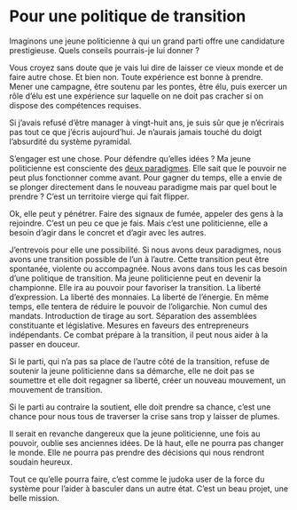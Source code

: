 # Pour une politique de transition

Imaginons une jeune politicienne à qui un grand parti offre une candidature prestigieuse. Quels conseils pourrais-je lui donner ?

Vous croyez sans doute que je vais lui dire de laisser ce vieux monde et de faire autre chose. Et bien non. Toute expérience est bonne à prendre. Mener une campagne, être soutenu par les pontes, être élu, puis exercer un rôle d’élu est une expérience sur laquelle on ne doit pas cracher si on dispose des compétences requises.

Si j’avais refusé d’être manager à vingt-huit ans, je suis sûr que je n’écrirais pas tout ce que j’écris aujourd’hui. Je n’aurais jamais touché du doigt l’absurdité du système pyramidal.

S’engager est une chose. Pour défendre qu’elles idées ? Ma jeune politicienne est consciente des [deux paradigmes](http://blog.tcrouzet.com/2008/11/21/strategie-decologie-politique/). Elle sait que le pouvoir ne peut plus fonctionner comme avant. Pour gagner du temps, elle a envie de se plonger directement dans le nouveau paradigme mais par quel bout le prendre ? C’est un territoire vierge qui fait flipper.

Ok, elle peut y pénétrer. Faire des signaux de fumée, appeler des gens à la rejoindre. C’est un peu ce que je fais. Mais c’est une politicienne, elle a besoin d’agir dans le concret et d’agir avec les autres.

J’entrevois pour elle une possibilité. Si nous avons deux paradigmes, nous avons une transition possible de l’un à l’autre. Cette transition peut être spontanée, violente ou accompagnée. Nous avons dans tous les cas besoin d’une politique de transition. Ma jeune politicienne peut en devenir la championne. Elle ira au pouvoir pour favoriser la transition. La liberté d’expression. La liberté des monnaies. La liberté de l’énergie. En même temps, elle tentera de réduire le pouvoir de l’oligarchie. Non cumul des mandats. Introduction de tirage au sort. Séparation des assemblées constituante et législative. Mesures en faveurs des entrepreneurs indépendants. Ce combat prépare à la transition, il peut nous aider à la passer en douceur.

Si le parti, qui n’a pas sa place de l’autre côté de la transition, refuse de soutenir la jeune politicienne dans sa démarche, elle ne doit pas se soumettre et elle doit regagner sa liberté, créer un nouveau mouvement, un mouvement de transition.

Si le parti au contraire la soutient, elle doit prendre sa chance, c’est une chance pour nous tous de traverser la crise sans trop y laisser de plumes.

Il serait en revanche dangereux que la jeune politicienne, une fois au pouvoir, oublie ses anciennes idées. De là haut, elle ne pourra pas changer le monde. Elle ne pourra pas prendre des décisions qui nous rendront soudain heureux.

Tout ce qu’elle pourra faire, c’est comme le judoka user de la force du système pour l’aider à basculer dans un autre état. C’est un beau projet, une belle mission.